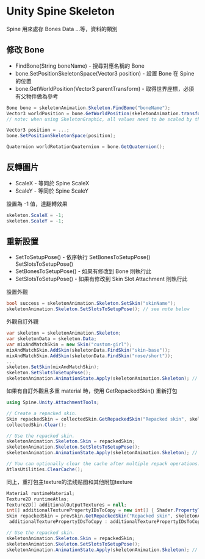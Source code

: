 # Unity Spine Skeleton

Spine 用來處存 Bones Data ...等，資料的類別

## 修改 Bone

+ FindBone(String boneName) - 搜尋對應名稱的 Bone
+ bone.SetPositionSkeletonSpace(Vector3 position) - 設置 Bone 在 Spine 的位置
+ bone.GetWorldPosition(Vector3 parentTransform) - 取得世界座標，必須有父物件做為參考

```C#
Bone bone = skeletonAnimation.Skeleton.FindBone("boneName");
Vector3 worldPosition = bone.GetWorldPosition(skeletonAnimation.transform);
// note: when using SkeletonGraphic, all values need to be scaled by the parent Canvas.referencePixelsPerUnit.

Vector3 position = ...;
bone.SetPositionSkeletonSpace(position);

Quaternion worldRotationQuaternion = bone.GetQuaternion();
```

## 反轉圖片

+ ScaleX - 等同於 Spine ScaleX
+ ScaleY - 等同於 Spine ScaleY

設置為 -1 值，達翻轉效果
```C#
skeleton.ScaleX = -1;
skeleton.ScaleY = -1;
```

## 重新設置

+ SetToSetupPose() - 依序執行 SetBonesToSetupPose() SetSlotsToSetupPose()
+ SetBonesToSetupPose() - 如果有修改到 Bone 則執行此
+ SetSlotsToSetupPose() - 如果有修改到 Skin Slot Attachment 則執行此

設置外觀
```C#
bool success = skeletonAnimation.Skeleton.SetSkin("skinName");
skeletonAnimation.Skeleton.SetSlotsToSetupPose(); // see note below
```
外觀自訂外觀
```C#
var skeleton = skeletonAnimation.Skeleton;
var skeletonData = skeleton.Data;
var mixAndMatchSkin = new Skin("custom-girl");
mixAndMatchSkin.AddSkin(skeletonData.FindSkin("skin-base"));
mixAndMatchSkin.AddSkin(skeletonData.FindSkin("nose/short"));
...
skeleton.SetSkin(mixAndMatchSkin);
skeleton.SetSlotsToSetupPose();
skeletonAnimation.AnimationState.Apply(skeletonAnimation.Skeleton); // skeletonMecanim.Update() for SkeletonMecanim
```

如果有自訂外觀且多重 material 時，使用 GetRepackedSkin() 重新打包
```C#
using Spine.Unity.AttachmentTools;

// Create a repacked skin.
Skin repackedSkin = collectedSkin.GetRepackedSkin("Repacked skin", skeletonAnimation.SkeletonDataAsset.atlasAssets[0].PrimaryMaterial, out runtimeMaterial, out runtimeAtlas);
collectedSkin.Clear();

// Use the repacked skin.
skeletonAnimation.Skeleton.Skin = repackedSkin;
skeletonAnimation.Skeleton.SetSlotsToSetupPose();
skeletonAnimation.AnimationState.Apply(skeletonAnimation.Skeleton); // skeletonMecanim.Update() for SkeletonMecanim

// You can optionally clear the cache after multiple repack operations.
AtlasUtilities.ClearCache();
```

同上，重打包主texture的法线贴图和其他附加texture
```C#
Material runtimeMaterial;
Texture2D runtimeAtlas;
Texture2D[] additionalOutputTextures = null;
int[] additionalTexturePropertyIDsToCopy = new int[] { Shader.PropertyToID("_BumpMap") };
Skin repackedSkin = prevSkin.GetRepackedSkin("Repacked skin", skeletonAnimation.SkeletonDataAsset.atlasAssets[0].PrimaryMaterial, out runtimeMaterial, out runtimeAtlas,
 additionalTexturePropertyIDsToCopy : additionalTexturePropertyIDsToCopy, additionalOutputTextures : additionalOutputTextures);

// Use the repacked skin.
skeletonAnimation.Skeleton.Skin = repackedSkin;
skeletonAnimation.Skeleton.SetSlotsToSetupPose();
skeletonAnimation.AnimationState.Apply(skeletonAnimation.Skeleton); // skeletonMecanim.Update() for SkeletonMecanim
```

